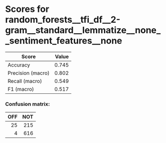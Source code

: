 # Scores for random_forests__tfi_df__2-gram__standard__lemmatize__none__sentiment_features__none
|      Score      |Value|
|-----------------|----:|
|Accuracy         |0.745|
|Precision (macro)|0.802|
|Recall (macro)   |0.549|
|F1 (macro)       |0.517|

### Confusion matrix:
|OFF|NOT|
|--:|--:|
| 25|215|
|  4|616|
